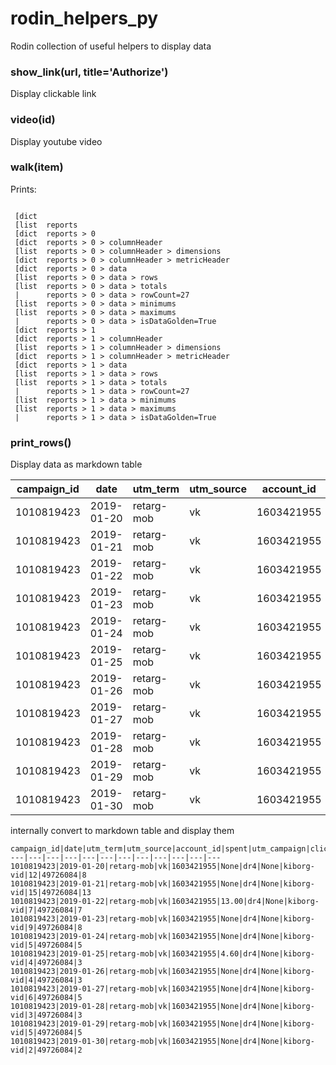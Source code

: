 # rodin_helpers_py

Rodin collection of useful helpers to display data

### show_link(url, title='Authorize')

Display clickable link

### video(id)

Display youtube video

### walk(item)

Prints:

```
 
 [dict  
 [list  reports
 [dict  reports > 0
 [dict  reports > 0 > columnHeader
 [list  reports > 0 > columnHeader > dimensions
 [dict  reports > 0 > columnHeader > metricHeader
 [dict  reports > 0 > data
 [list  reports > 0 > data > rows
 [list  reports > 0 > data > totals
 |      reports > 0 > data > rowCount=27
 [list  reports > 0 > data > minimums
 [list  reports > 0 > data > maximums
 |      reports > 0 > data > isDataGolden=True
 [dict  reports > 1
 [dict  reports > 1 > columnHeader
 [list  reports > 1 > columnHeader > dimensions
 [dict  reports > 1 > columnHeader > metricHeader
 [dict  reports > 1 > data
 [list  reports > 1 > data > rows
 [list  reports > 1 > data > totals
 |      reports > 1 > data > rowCount=27
 [list  reports > 1 > data > minimums
 [list  reports > 1 > data > maximums
 |      reports > 1 > data > isDataGolden=True
```

### print_rows()

Display data as markdown table

campaign_id|date|utm_term|utm_source|account_id|spent|utm_campaign|clicks|utm_content|impressions|ad_id|reach
---|---|---|---|---|---|---|---|---|---|---|---
1010819423|2019-01-20|retarg-mob|vk|1603421955|None|dr4|None|kiborg-vid|12|49726084|8
1010819423|2019-01-21|retarg-mob|vk|1603421955|None|dr4|None|kiborg-vid|15|49726084|13
1010819423|2019-01-22|retarg-mob|vk|1603421955|13.00|dr4|None|kiborg-vid|7|49726084|7
1010819423|2019-01-23|retarg-mob|vk|1603421955|None|dr4|None|kiborg-vid|9|49726084|8
1010819423|2019-01-24|retarg-mob|vk|1603421955|None|dr4|None|kiborg-vid|5|49726084|5
1010819423|2019-01-25|retarg-mob|vk|1603421955|4.60|dr4|None|kiborg-vid|4|49726084|3
1010819423|2019-01-26|retarg-mob|vk|1603421955|None|dr4|None|kiborg-vid|4|49726084|3
1010819423|2019-01-27|retarg-mob|vk|1603421955|None|dr4|None|kiborg-vid|6|49726084|5
1010819423|2019-01-28|retarg-mob|vk|1603421955|None|dr4|None|kiborg-vid|3|49726084|3
1010819423|2019-01-29|retarg-mob|vk|1603421955|None|dr4|None|kiborg-vid|5|49726084|5
1010819423|2019-01-30|retarg-mob|vk|1603421955|None|dr4|None|kiborg-vid|2|49726084|2

internally convert to markdown table and display them

```
campaign_id|date|utm_term|utm_source|account_id|spent|utm_campaign|clicks|utm_content|impressions|ad_id|reach
---|---|---|---|---|---|---|---|---|---|---|---
1010819423|2019-01-20|retarg-mob|vk|1603421955|None|dr4|None|kiborg-vid|12|49726084|8
1010819423|2019-01-21|retarg-mob|vk|1603421955|None|dr4|None|kiborg-vid|15|49726084|13
1010819423|2019-01-22|retarg-mob|vk|1603421955|13.00|dr4|None|kiborg-vid|7|49726084|7
1010819423|2019-01-23|retarg-mob|vk|1603421955|None|dr4|None|kiborg-vid|9|49726084|8
1010819423|2019-01-24|retarg-mob|vk|1603421955|None|dr4|None|kiborg-vid|5|49726084|5
1010819423|2019-01-25|retarg-mob|vk|1603421955|4.60|dr4|None|kiborg-vid|4|49726084|3
1010819423|2019-01-26|retarg-mob|vk|1603421955|None|dr4|None|kiborg-vid|4|49726084|3
1010819423|2019-01-27|retarg-mob|vk|1603421955|None|dr4|None|kiborg-vid|6|49726084|5
1010819423|2019-01-28|retarg-mob|vk|1603421955|None|dr4|None|kiborg-vid|3|49726084|3
1010819423|2019-01-29|retarg-mob|vk|1603421955|None|dr4|None|kiborg-vid|5|49726084|5
1010819423|2019-01-30|retarg-mob|vk|1603421955|None|dr4|None|kiborg-vid|2|49726084|2
```